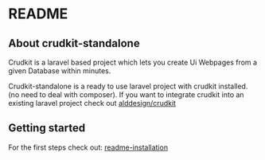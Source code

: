 # README
## About crudkit-standalone
Crudkit is a laravel based project which lets you create Ui Webpages from a given Database within minutes.

Crudkit-standalone is a ready to use laravel project with crudkit installed. (no need to deal with composer).
If you want to integrate crudkit into an existing laravel project check out [alddesign/crudkit](https://github.com/alddesign/crudkit)

## Getting started
For the first steps check out: [readme-installation](./readme-installation.md)
